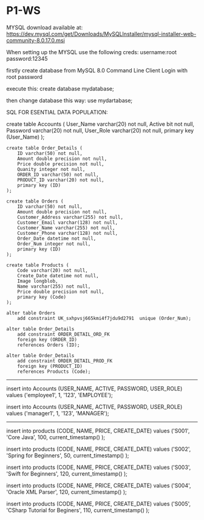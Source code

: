 # P1-WS
MYSQL download available at: https://dev.mysql.com/get/Downloads/MySQLInstaller/mysql-installer-web-community-8.0.17.0.msi

When setting up the MYSQL use the following creds:
username:root
password:12345

firstly create database from  MySQL 8.0 Command Line Client
Login with root password

execute this:
create database mydatabase;

then change database this way:
use mydartabase;

SQL FOR ESENTIAL DATA POPULATION:

create table Accounts (
        User_Name varchar(20) not null,
        Active bit not null,
        Password varchar(20) not null,
        User_Role varchar(20) not null,
        primary key (User_Name)
    );
 
    create table Order_Details (
        ID varchar(50) not null,
        Amount double precision not null,
        Price double precision not null,
        Quanity integer not null,
        ORDER_ID varchar(50) not null,
        PRODUCT_ID varchar(20) not null,
        primary key (ID)
    );
 
    create table Orders (
        ID varchar(50) not null,
        Amount double precision not null,
        Customer_Address varchar(255) not null,
        Customer_Email varchar(128) not null,
        Customer_Name varchar(255) not null,
        Customer_Phone varchar(128) not null,
        Order_Date datetime not null,
        Order_Num integer not null,
        primary key (ID)
    );
 
    create table Products (
        Code varchar(20) not null,
        Create_Date datetime not null,
        Image longblob,
        Name varchar(255) not null,
        Price double precision not null,
        primary key (Code)
    );
 
    alter table Orders
        add constraint UK_sxhpvsj665kmi4f7jdu9d2791  unique (Order_Num);
 
    alter table Order_Details
        add constraint ORDER_DETAIL_ORD_FK
        foreign key (ORDER_ID)
        references Orders (ID);
 
    alter table Order_Details
        add constraint ORDER_DETAIL_PROD_FK
        foreign key (PRODUCT_ID)
        references Products (Code);
 
---------------------------------------
insert into Accounts (USER_NAME, ACTIVE, PASSWORD, USER_ROLE)
values ('employee1', 1, '123', 'EMPLOYEE');
 
insert into Accounts (USER_NAME, ACTIVE, PASSWORD, USER_ROLE)
values ('manager1', 1, '123', 'MANAGER');
 
----------------
insert into products (CODE, NAME, PRICE, CREATE_DATE)
values ('S001', 'Core Java', 100, current_timestamp() );
 
insert into products (CODE, NAME, PRICE, CREATE_DATE)
values ('S002', 'Spring for Beginners', 50, current_timestamp() );
 
insert into products (CODE, NAME, PRICE, CREATE_DATE)
values ('S003', 'Swift for Beginners', 120, current_timestamp() );
 
insert into products (CODE, NAME, PRICE, CREATE_DATE)
values ('S004', 'Oracle XML Parser', 120, current_timestamp() );
 
insert into products (CODE, NAME, PRICE, CREATE_DATE)
values ('S005', 'CSharp Tutorial for Beginers', 110, current_timestamp() );